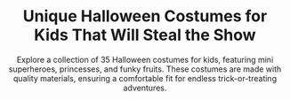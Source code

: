 ---
layout: post
title: Unique Halloween Costumes for Kids That Will Steal the Show
subtitle: Explore a collection of 35 Halloween costumes for kids, featuring mini superheroes, princesses, and funky fruits. These costumes are made with quality materials, ensuring a comfortable fit for endless trick-or-treating adventures.
header-img: "img/post/2023/09/copied/halloween-costumes-for-kids.jpg"
header-style: text
permalink: "/halloween-costumes-for-kids/"
catalog: true
tags:
  - Recipients 
  - Men
---          